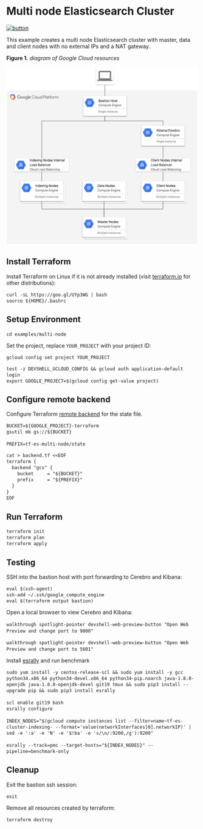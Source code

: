 # Multi node Elasticsearch Cluster

[![button](http://gstatic.com/cloudssh/images/open-btn.png)](https://console.cloud.google.com/cloudshell/open?git_repo=https://github.com/danisla/terraform-google-elasticsearch&page=editor&tutorial=examples/multi-node/README.md)

This example creates a multi node Elasticsearch cluster with master, data and client nodes with no external IPs and a NAT gateway.

**Figure 1.** *diagram of Google Cloud resources*

![architecture diagram](./diagram.png)

## Install Terraform

Install Terraform on Linux if it is not already installed (visit [terraform.io](https://terraform.io) for other distributions):

```
curl -sL https://goo.gl/UYp3WG | bash
source ${HOME}/.bashrc
```

## Setup Environment

```
cd examples/multi-node
```

Set the project, replace `YOUR_PROJECT` with your project ID:

```
gcloud config set project YOUR_PROJECT
```

```
test -z DEVSHELL_GCLOUD_CONFIG && gcloud auth application-default login
export GOOGLE_PROJECT=$(gcloud config get-value project)
```

## Configure remote backend

Configure Terraform [remote backend](https://www.terraform.io/docs/backends/types/gcs.html) for the state file.

```
BUCKET=${GOOGLE_PROJECT}-terraform
gsutil mb gs://${BUCKET}

PREFIX=tf-es-multi-node/state
```

```
cat > backend.tf <<EOF
terraform {
  backend "gcs" {
    bucket     = "${BUCKET}"
    prefix     = "${PREFIX}"
  }
}
EOF
```

## Run Terraform

```
terraform init
terraform plan
terraform apply
```

## Testing

SSH into the bastion host with port forwarding to Cerebro and Kibana:

```
eval $(ssh-agent)
ssh-add ~/.ssh/google_compute_engine
eval $(terraform output bastion)
```

Open a local browser to view Cerebro and Kibana:

`walkthrough spotlight-pointer devshell-web-preview-button "Open Web Preview and change port to 9000"`

`walkthrough spotlight-pointer devshell-web-preview-button "Open Web Preview and change port to 5601"`

Install [esrally](https://github.com/elastic/rally) and run benchmark

```
sudo yum install -y centos-release-scl && sudo yum install -y gcc python34.x86_64 python34-devel.x86_64 python34-pip.noarch java-1.8.0-openjdk java-1.8.0-openjdk-devel git19 tmux && sudo pip3 install --upgrade pip && sudo pip3 install esrally

scl enable git19 bash
esrally configure

INDEX_NODES="$(gcloud compute instances list --filter=name~tf-es-cluster-indexing- --format='value(networkInterfaces[0].networkIP)' | sed -e ':a' -e 'N' -e '$!ba' -e 's/\n/:9200,/g'):9200"

esrally --track=pmc --target-hosts="${INDEX_NODES}" --pipeline=benchmark-only
```

## Cleanup

Exit the bastion ssh session:

```
exit
```

Remove all resources created by terraform:

```
terraform destroy
```
